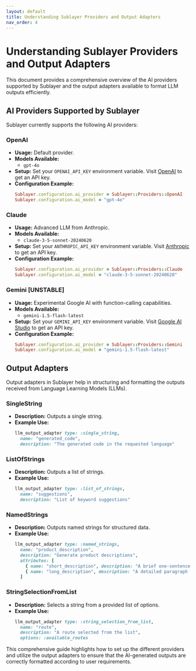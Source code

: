 ```yaml
---
layout: default
title: Understanding Sublayer Providers and Output Adapters
nav_order: 4
---
```


# Understanding Sublayer Providers and Output Adapters

This document provides a comprehensive overview of the AI providers supported by Sublayer and the output adapters available to format LLM outputs efficiently.

## AI Providers Supported by Sublayer
Sublayer currently supports the following AI providers:

### OpenAI
- **Usage:** Default provider.
- **Models Available:**
  - `gpt-4o`
- **Setup:** Set your `OPENAI_API_KEY` environment variable. Visit [OpenAI](https://openai.com/product) to get an API key.
- **Configuration Example:**
  ```ruby
  Sublayer.configuration.ai_provider = Sublayer::Providers::OpenAI
  Sublayer.configuration.ai_model = "gpt-4o"
  ```

### Claude
- **Usage:** Advanced LLM from Anthropic.
- **Models Available:**
  - `claude-3-5-sonnet-20240620`
- **Setup:** Set your `ANTHROPIC_API_KEY` environment variable. Visit [Anthropic](https://anthropic.com/) to get an API key.
- **Configuration Example:**
  ```ruby
  Sublayer.configuration.ai_provider = Sublayer::Providers::Claude
  Sublayer.configuration.ai_model = "claude-3-5-sonnet-20240620"
  ```

### Gemini [UNSTABLE]
- **Usage:** Experimental Google AI with function-calling capabilities.
- **Models Available:**
  - `gemini-1.5-flash-latest`
- **Setup:** Set your `GEMINI_API_KEY` environment variable. Visit [Google AI Studio](https://ai.google.dev/) to get an API key.
- **Configuration Example:**
  ```ruby
  Sublayer.configuration.ai_provider = Sublayer::Providers::Gemini
  Sublayer.configuration.ai_model = "gemini-1.5-flash-latest"
  ```

## Output Adapters
Output adapters in Sublayer help in structuring and formatting the outputs received from Language Learning Models (LLMs).

### SingleString
- **Description:** Outputs a single string.
- **Example Use:**
  ```ruby
  llm_output_adapter type: :single_string,
    name: "generated_code",
    description: "The generated code in the requested language"
  ```

### ListOfStrings
- **Description:** Outputs a list of strings.
- **Example Use:**
  ```ruby
  llm_output_adapter type: :list_of_strings,
    name: "suggestions",
    description: "List of keyword suggestions"
  ```

### NamedStrings
- **Description:** Outputs named strings for structured data.
- **Example Use:**
  ```ruby
  llm_output_adapter type: :named_strings,
    name: "product_description",
    description: "Generate product descriptions",
    attributes: [
      { name: "short_description", description: "A brief one-sentence description of the product" },
      { name: "long_description", description: "A detailed paragraph describing the product" }
    ]
  ```

### StringSelectionFromList
- **Description:** Selects a string from a provided list of options.
- **Example Use:**
  ```ruby
  llm_output_adapter type: :string_selection_from_list,
    name: "route",
    description: "A route selected from the list",
    options: :available_routes
  ```

This comprehensive guide highlights how to set up the different providers and utilize the output adapters to ensure that the AI-generated outputs are correctly formatted according to user requirements.